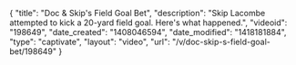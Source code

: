 {
    "title": "Doc & Skip's Field Goal Bet",
    "description": "Skip Lacombe attempted to kick a 20-yard field goal. Here's what happened.",
    "videoid": "198649",
    "date_created": "1408046594",
    "date_modified": "1418181884",
    "type": "captivate",
    "layout": "video",
    "url": "\/v\/doc-skip-s-field-goal-bet\/198649"
}